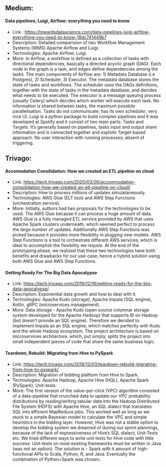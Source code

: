 ## Medium:
	
#### Data pipelines, Luigi, Airflow: everything you need to know

- Link : https://towardsdatascience.com/data-pipelines-luigi-airflow-everything-you-need-to-know-18dc741449b7
- Description: Detailed comparision of two Workflow Management Systems (WMS) Apache Airflow and Luigi.
- Technologies: Apache Airflow, Luigi. 
- More: In Airflow, a workflow is defined as a collection of tasks with directional dependencies, basically a directed acyclic graph (DAG). Each node in the graph is a task, and edges define dependencies among the tasks. The main components of Airflow are: 1) Metadata Database (i.e Postgres), 2) Scheduler, 3) Executor. The metadata database stores the state of tasks and workflows. The scheduler uses the DAGs definitions, together with the state of tasks in the metadata database, and decides what needs to be executed. The executor is a message queuing process (usually Celery) which decides which worker will execute each task. No information is shared between tasks, the maximum possbile parallelisation. Tasks do not communicate; has its own scheduler; very nice UI. Luigi is a python package to build complex pipelines and it was developed at Spotify and it consist of two main parts: Tasks and Targets. It’s generally based on pipelines, tasks input and output share information and is connected together and exploits Target-based approach. No user interaction with running processes; absent of triggering.


## Trivago:

#### Accomodation Consilidation: How we created an ETL pipeline on cloud 
	
- Link: https://tech.trivago.com/2020/03/26/accommodation-consolidation-how-we-created-an-etl-pipeline-on-cloud/	
- Description: How to process millions of updates simulataneously. 
- Technologies:  AWS Glue (ELT tool) and AWS Step Functions (orchestration service).
- More: Initially, authors had two proposals for the technologies to be used. The AWS Glue because it can process a huge amount of data. AWS Glue is a fully managed ETL service provided by AWS that uses Apache Spark clusters underneath, which seemed perfect to process the large number of updates. Additionally AWS Step Functions was picked because it provides more flexibility in plugging new models. AWS Step Functions is a tool to orchestrate different AWS services, which is ideal to accomplish the flexibility we require. At the end of the prototyping phase, we realized that these two technologies have both benefits and drawbacks for our use-case, hence a hybrid solution using both AWS Glue and AWS Step Functions.
		
#### Getting Ready For The Big Data Apocalypse 
	
- Link: https://tech.trivago.com/2019/12/16/getting-ready-for-the-big-data-apocalypse/
- Description: Exponential data growth and how to deal with it. 
- Technologies: Apache Kudo (storage), Apache Impala (SQL engine), Kotlin, gRPC (microservices management).
- More: Data storage - Apache Kudo (open source columnar storage system developed for the Apache Hadoop) that supports BI on Hadoop (but doesn’t provide an SQL engine). Therefore we decided to implement Impala as an SQL engine, which matches perfectly with Kudu and the whole Hadoop ecosystem. The project architecture is based on microservices architecture, which, put simply, splits the project into small independent pieces of code that share the same business logic.
		
#### Teardown, Rebuild: Migrating from Hive to PySpark
	
- Link: https://tech.trivago.com/2018/12/03/teardown-rebuild-migrating-from-hive-to-pyspark/
- Description: Migration of bidding platform from Hive to Spark.
- Technologies: Apache Hadoop, Apache Hive (HQL), Apache Spark (PySpark), Unit-tests.
- More: The first version of the value-per-click (VPC) algorithm consisted of a data-pipeline that crunched data to update our VPC probability distributions by reading/writing tabular data into the Hadoop Distributed File System (HDFS) with Apache Hive, an SQL dialect that translates SQL into efficient MapReduce jobs. This worked well as long as we stuck to a simple Bayesian model to calculate the VPC and simple heuristics in the bidding layer. However, Hive was not a stable option to develop the bidding system we dreamed of during our sprint plannings, because of the lack of expressiveness of Hive’s SQL dialect, Unit-Tests etc. We tried different ways to write unit tests for Hive code with little success: Unit-tests on most existing frameworks must be written in Java (was not an option). The solution is - Spark with it amount of high-functional APIs to Scala, Python, R, and Java. Eventually the combination of Python+Spark was chosen.



		